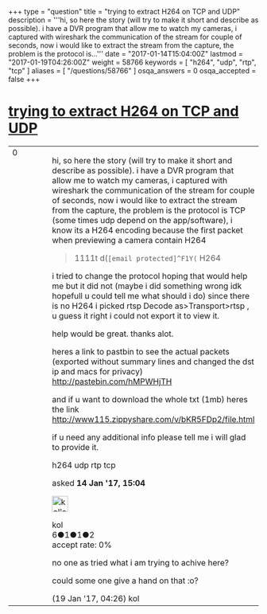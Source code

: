+++
type = "question"
title = "trying to extract H264 on TCP and UDP"
description = '''hi, so here the story (will try to make it short and describe as possible). i have a DVR program that allow me to watch my cameras, i captured with wireshark the communication of the stream for couple of seconds, now i would like to extract the stream from the capture, the problem is the protocol is...'''
date = "2017-01-14T15:04:00Z"
lastmod = "2017-01-19T04:26:00Z"
weight = 58766
keywords = [ "h264", "udp", "rtp", "tcp" ]
aliases = [ "/questions/58766" ]
osqa_answers = 0
osqa_accepted = false
+++

<div class="headNormal">

# [trying to extract H264 on TCP and UDP](/questions/58766/trying-to-extract-h264-on-tcp-and-udp)

</div>

<div id="main-body">

<div id="askform">

<table id="question-table" style="width:100%;"><colgroup><col style="width: 50%" /><col style="width: 50%" /></colgroup><tbody><tr class="odd"><td style="width: 30px; vertical-align: top"><div class="vote-buttons"><span id="post-58766-upvote" class="ajax-command post-vote up" rel="nofollow" title="I like this post (click again to cancel)"> </span><div id="post-58766-score" class="post-score" title="current number of votes">0</div><span id="post-58766-downvote" class="ajax-command post-vote down" rel="nofollow" title="I dont like this post (click again to cancel)"> </span> <span id="favorite-mark" class="ajax-command favorite-mark" rel="nofollow" title="mark/unmark this question as favorite (click again to cancel)"> </span><div id="favorite-count" class="favorite-count"></div></div></td><td><div id="item-right"><div class="question-body"><p>hi, so here the story (will try to make it short and describe as possible). i have a DVR program that allow me to watch my cameras, i captured with wireshark the communication of the stream for couple of seconds, now i would like to extract the stream from the capture, the problem is the protocol is TCP (some times udp depend on the app/software), i know its a H264 encoding because the first packet when previewing a camera contain H264</p><blockquote><p>1111t d(<code>[email protected]^F1Y(</code> H264</p></blockquote><p>i tried to change the protocol hoping that would help me but it did not (maybe i did something wrong idk hopefull u could tell me what should i do) since there is no H264 i picked rtsp Decode as&gt;Transport&gt;rtsp , u guess it right i could not export it to view it.</p><p>help would be great. thanks alot.</p><p>heres a link to pastbin to see the actual packets (exported without summary lines and changed the dst ip and macs for privacy) <a href="http://pastebin.com/hMPWHjTH">http://pastebin.com/hMPWHjTH</a></p><p>and if u want to download the whole txt (1mb) heres the link <a href="http://www115.zippyshare.com/v/bKR5FDp2/file.html">http://www115.zippyshare.com/v/bKR5FDp2/file.html</a></p><p>if u need any additional info please tell me i will glad to provide it.</p></div><div id="question-tags" class="tags-container tags"><span class="post-tag tag-link-h264" rel="tag" title="see questions tagged &#39;h264&#39;">h264</span> <span class="post-tag tag-link-udp" rel="tag" title="see questions tagged &#39;udp&#39;">udp</span> <span class="post-tag tag-link-rtp" rel="tag" title="see questions tagged &#39;rtp&#39;">rtp</span> <span class="post-tag tag-link-tcp" rel="tag" title="see questions tagged &#39;tcp&#39;">tcp</span></div><div id="question-controls" class="post-controls"></div><div class="post-update-info-container"><div class="post-update-info post-update-info-user"><p>asked <strong>14 Jan '17, 15:04</strong></p><img src="https://secure.gravatar.com/avatar/be87b4f738f50483c14962d8f8f525c2?s=32&amp;d=identicon&amp;r=g" class="gravatar" width="32" height="32" alt="kol&#39;s gravatar image" /><p><span>kol</span><br />
<span class="score" title="6 reputation points">6</span><span title="1 badges"><span class="badge1">●</span><span class="badgecount">1</span></span><span title="1 badges"><span class="silver">●</span><span class="badgecount">1</span></span><span title="2 badges"><span class="bronze">●</span><span class="badgecount">2</span></span><br />
<span class="accept_rate" title="Rate of the user&#39;s accepted answers">accept rate:</span> <span title="kol has no accepted answers">0%</span></p></div></div><div id="comments-container-58766" class="comments-container"><span id="58882"></span><div id="comment-58882" class="comment"><div id="post-58882-score" class="comment-score"></div><div class="comment-text"><p>no one as tried what i am trying to achive here?</p><p>could some one give a hand on that :o?</p></div><div id="comment-58882-info" class="comment-info"><span class="comment-age">(19 Jan '17, 04:26)</span> <span class="comment-user userinfo">kol</span></div></div></div><div id="comment-tools-58766" class="comment-tools"></div><div class="clear"></div><div id="comment-58766-form-container" class="comment-form-container"></div><div class="clear"></div></div></td></tr></tbody></table>

</div>

</div>


